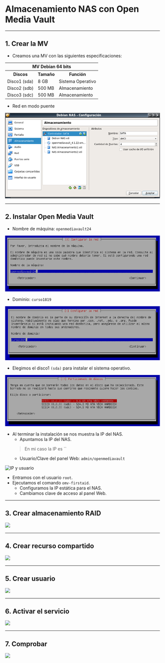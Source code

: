 
# Almacenamiento NAS con Open Media Vault

---

## 1. Crear la MV

* Creamos una MV con las siguientes especificaciones:

<table>
  <tr>
    <th colspan="3">MV Debian 64 bits</th>
  </tr>
    <th>Discos</th>
    <th>Tamaño</th>
    <th>Función</th>
  <tr>
    <td>Disco1 (sda)</td>
    <td>8 GB</td>
    <td>Sistema Operativo</td>
  </tr>
  <tr>
    <td>Disco2 (sdb)</td>
    <td>500 MB</td>
    <td>Almacenamiento</td>
  </tr>
  <tr>
    <td>Disco3 (sdc)</td>
    <td>500 MB</td>
    <td>Almacenamiento</td>
  </tr>
</table>

* Red en modo puente

![Máquina Virtual NAS](./images/mv-nas.png)

---

## 2. Instalar Open Media Vault

* Nombre de máquina: `openmediavault24`

![Nombre de máquina](./images/mv-nombre.png)

* Dominio: `curso1819`

![Dominio](./images/mv-dom.png)

* Elegimos el disco1 `(sda)` para instalar el sistema operativo.

![Disco 1 SO](./images/mv-so.png)

* Al terminar la instalación se nos muestra la IP del NAS.
  * Apuntamos la IP del NAS.
  > En mi caso la IP es ``
  * Usuario/Clave del panel Web: `admin/openmediavault`

![IP y usuario](./images/.png)

* Entramos con el usuario `root`.
* Ejecutamos el comando `omv-firstaid`.
  * Configuramos la IP estática para el NAS.
  * Cambiamos clave de acceso al panel Web.

---

## 3. Crear almacenamiento RAID



![](./images/.png)

---

## 4. Crear recurso compartido



![](./images/.png)

---

## 5. Crear usuario



![](./images/.png)

---

## 6. Activar el servicio



![](./images/.png)

---

## 7. Comprobar




![](./images/.png)
